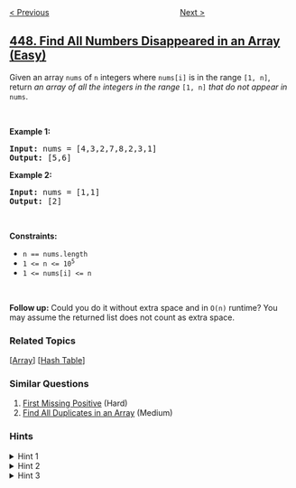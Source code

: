 <!--|This file generated by command(leetcode description); DO NOT EDIT.    |-->
<!--+----------------------------------------------------------------------+-->
<!--|@author    openset <openset.wang@gmail.com>                           |-->
<!--|@link      https://github.com/openset                                 |-->
<!--|@home      https://github.com/openset/leetcode                        |-->
<!--+----------------------------------------------------------------------+-->

[< Previous](../number-of-boomerangs "Number of Boomerangs")
　　　　　　　　　　　　　　　　
[Next >](../serialize-and-deserialize-bst "Serialize and Deserialize BST")

## [448. Find All Numbers Disappeared in an Array (Easy)](https://leetcode.com/problems/find-all-numbers-disappeared-in-an-array "找到所有数组中消失的数字")

<p>Given an array <code>nums</code> of <code>n</code> integers where <code>nums[i]</code> is in the range <code>[1, n]</code>, return <em>an array of all the integers in the range</em> <code>[1, n]</code> <em>that do not appear in</em> <code>nums</code>.</p>

<p>&nbsp;</p>
<p><strong>Example 1:</strong></p>
<pre><strong>Input:</strong> nums = [4,3,2,7,8,2,3,1]
<strong>Output:</strong> [5,6]
</pre><p><strong>Example 2:</strong></p>
<pre><strong>Input:</strong> nums = [1,1]
<strong>Output:</strong> [2]
</pre>
<p>&nbsp;</p>
<p><strong>Constraints:</strong></p>

<ul>
	<li><code>n == nums.length</code></li>
	<li><code>1 &lt;= n &lt;= 10<sup>5</sup></code></li>
	<li><code>1 &lt;= nums[i] &lt;= n</code></li>
</ul>

<p>&nbsp;</p>
<p><strong>Follow up:</strong> Could you do it without extra space and in <code>O(n)</code> runtime? You may assume the returned list does not count as extra space.</p>

### Related Topics
  [[Array](../../tag/array/README.md)]
  [[Hash Table](../../tag/hash-table/README.md)]

### Similar Questions
  1. [First Missing Positive](../first-missing-positive) (Hard)
  1. [Find All Duplicates in an Array](../find-all-duplicates-in-an-array) (Medium)

### Hints
<details>
<summary>Hint 1</summary>
This is a really easy problem if you decide to use additional memory. For those trying to write an initial solution using additional memory, think <b>counters!</b>
</details>

<details>
<summary>Hint 2</summary>
However, the trick really is to not use any additional space than what is already available to use. Sometimes, multiple passes over the input array help find the solution. However, there's an interesting piece of information in this problem that makes it easy to re-use the input array itself for the solution.
</details>

<details>
<summary>Hint 3</summary>
The problem specifies that the numbers in the array will be in the range [1, n] where n is the number of elements in the array. Can we use this information and modify the array in-place somehow to find what we need?
</details>
